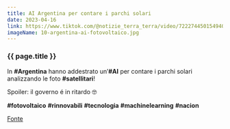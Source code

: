 ```yaml
---
title: AI Argentina per contare i parchi solari
date: 2023-04-16
link: https://www.tiktok.com/@notizie_terra_terra/video/7222744501549403398
imageName: 10-argentina-ai-fotovoltaico.jpg
---
```


### {{ page.title }}

In **#Argentina** hanno addestrato un’**#AI** per contare i parchi solari analizzando le foto **#satellitari**!

Spoiler: il governo é in ritardo 🤓

**#fotovoltaico** **#rinnovabili** **#tecnologia** **#machinelearning** **#nacion**

[Fonte](https://www.lanacion.com.ar/tecnologia/inteligencia-artificial-mapear-parques-solares-argentina-nid2370879)